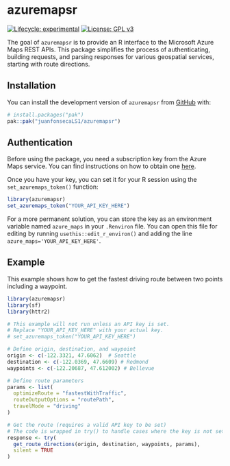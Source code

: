 

# azuremapsr

<!-- badges: start -->

[![Lifecycle:
experimental](https://img.shields.io/badge/lifecycle-experimental-orange.svg)](https://lifecycle.r-lib.org/articles/stages.html#experimental)
[![License: GPL
v3](https://img.shields.io/badge/License-GPLv3-blue.svg)](https://www.gnu.org/licenses/gpl-3.0)

<!-- badges: end -->

The goal of `azuremapsr` is to provide an R interface to the Microsoft
Azure Maps REST APIs. This package simplifies the process of
authenticating, building requests, and parsing responses for various
geospatial services, starting with route directions.

## Installation

You can install the development version of `azuremapsr` from
[GitHub](https://github.com/) with:

``` r
# install.packages("pak")
pak::pak("juanfonsecaLS1/azuremapsr")
```

## Authentication

Before using the package, you need a subscription key from the Azure
Maps service. You can find instructions on how to obtain one
[here](https://learn.microsoft.com/en-us/azure/azure-maps/quick-demo-map-app#get-the-subscription-key-for-your-account).

Once you have your key, you can set it for your R session using the
`set_azuremaps_token()` function:

``` r
library(azuremapsr)
set_azuremaps_token("YOUR_API_KEY_HERE")
```

For a more permanent solution, you can store the key as an environment
variable named `azure_maps` in your `.Renviron` file. You can open this
file for editing by running `usethis::edit_r_environ()` and adding the
line `azure_maps='YOUR_API_KEY_HERE'`.

## Example

This example shows how to get the fastest driving route between two
points including a waypoint.

``` r
library(azuremapsr)
library(sf)
library(httr2)

# This example will not run unless an API key is set.
# Replace "YOUR_API_KEY_HERE" with your actual key.
# set_azuremaps_token("YOUR_API_KEY_HERE")

# Define origin, destination, and waypoint
origin <- c(-122.3321, 47.6062)  # Seattle
destination <- c(-122.0369, 47.6609) # Redmond
waypoints <- c(-122.20687, 47.612002) # Bellevue

# Define route parameters
params <- list(
  optimizeRoute = "fastestWithTraffic",
  routeOutputOptions = "routePath",
  travelMode = "driving"
)

# Get the route (requires a valid API key to be set)
# The code is wrapped in try() to handle cases where the key is not set
response <- try(
  get_route_directions(origin, destination, waypoints, params),
  silent = TRUE
)
```
